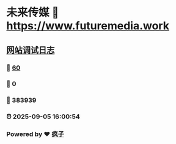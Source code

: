 # 未来传媒 :link: https://www.futuremedia.work 
## [网站调试日志](https://www.futuremedia.work/post/debugging-log.html)
### :page_facing_up: [60](https://www.futuremedia.work/tag.html) 
### :speech_balloon: 0 
### :hibiscus: 383939 
### :alarm_clock: 2025-09-05 16:00:54 
### Powered by :heart: [疯子](https://www.futuremedia.work)
